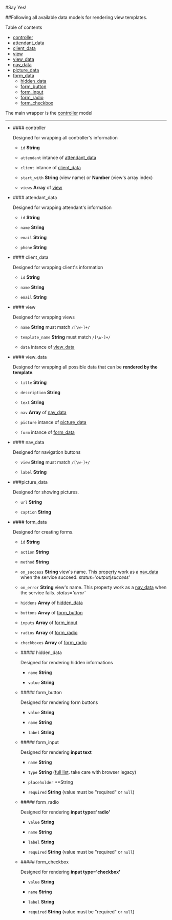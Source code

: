 #<a name="top"></a>Say Yes!

##Following all available data models for rendering view templates.

Table of contents

- [controller](#controller)
- [attendant_data](#attendant_data)
- [client_data](#client_data)
- [view](#view)
- [view_data](#view_data)
- [nav_data](#nav_data)
- [picture_data](#picture_data)
- [form_data](#form_data)
	- [hidden_data](#hidden_data)
	- [form_button](#form_button)
	- [form_input](#form_input)
	- [form_radio](#form_radio)
	- [form_checkbox](#form_checkbox)

The main wrapper is the [controller](#controller) model

---

- ###<a name="controller"># </a>controller

	Designed for wrapping all controller's information
	
	- `id` **String**
	
	- `attendant` intance of [attendant_data](#attendant_data)
	
	- `client` intance of [client_data](#client_data)
	
	- `start_with` **String** (view name) or **Number** (view's array index)
	
	- `views` **Array** of [view](#view)

- ###<a name="attendant_data"># </a>attendant_data

	Designed for wrapping attendant's information
	
	- `id` **String**
	
	- `name` **String**
	
	- `email` **String**
	
	- `phone` **String**

- ###<a name="client_data"># </a>client_data

	Designed for wrapping client's information
	
	- `id` **String**
	
	- `name` **String**
	
	- `email` **String**

- ###<a name="view"># </a>view

	Designed for wrapping views
	
	- `name` **String** must match `/[\w-]+/`
	
	- `template_name` **String** must match `/[\w-]+/`
	
	- `data` intance of [view_data](#view_data)

- ###<a name="view_data"># </a>view_data

	Designed for wrapping all possible data that can be **rendered by the template**.
	
	- `title` **String**
	
	- `description` **String**
	
	- `text`	**String**
	
	- `nav` **Array** of [nav_data](#nav_data)
	
	- `picture` intance of [picture_data](#picture_data)
	
	- `form` intance of [form_data](#form_data)

- ###<a name="nav_data"># </a>nav_data

	Designed for navigation buttons
	
	- `view` **String** must match `/[\w-]+/`
	
	- `label` **String**

- ###<a name="picture_data"></a>picture_data

	Designed for showing pictures.
	
	- `url` **String**
	
	- `caption` **String**

- ###<a name="form_data"># </a>form_data

	Designed for creating forms.
	
	- `id` **String**
	
	- `action` **String**
	
	- `method` **String**
	
	- `on_success` **String** view's name. This property work as a [nav_data](#nav_data) when the service succeed. *status='output|success'*
	
	- `on_error` **String** view's name. This property work as a [nav_data](#nav_data) when the service fails. *status='error'*
	
	- `hiddens` **Array** of [hidden_data](#hidden_data)
	
	- `buttons` **Array** of [form_button](#form_button)
	
	- `inputs` **Array** of [form_input](#form_input)
	
	- `radios` **Array** of [form_radio](#form_radio)
	
	- `checkboxes` **Array** of [form_radio](#form_radio)

	- ####<a name="hidden_data"># </a>hidden_data
	
		Designed for rendering hidden informations
		
		- `name` **String**
		
		- `value` **String**
	
	- ####<a name="form_button"># </a>form_button
	
		Designed for rendering form buttons
		
		- `value` **String**
		
		- `name` **String** 
		
		- `label` **String**
	
	- ####<a name="form_input"># </a>form_input
	
		Designed for rendering **input text**
		
		- `name` **String**
		
		- `type` **String** ([full list](http://www.w3schools.com/html/html5_form_input_types.asp). take care with browser legacy)
		
		- `placeholder` **String
		
		- `required` **String** (value must be "required" or `null`)

	- ####<a name="form_radio"># </a>form_radio
	
		Designed for rendering **input type='radio'**
		
		- `value` **String**
		
		- `name` **String** 
		
		- `label` **String**
		
		- `required` **String** (value must be "required" or `null`)
		
	- ####<a name="form_checkbox"># </a>form_checkbox
	
		Designed for rendering **input type='checkbox'**
		
		- `value` **String**
		
		- `name` **String** 
		
		- `label` **String**
		
		- `required` **String** (value must be "required" or `null`)
